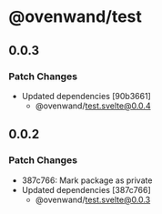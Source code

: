 # @ovenwand/test

## 0.0.3

### Patch Changes

- Updated dependencies [90b3661]
  - @ovenwand/test.svelte@0.0.4

## 0.0.2

### Patch Changes

- 387c766: Mark package as private
- Updated dependencies [387c766]
  - @ovenwand/test.svelte@0.0.3
